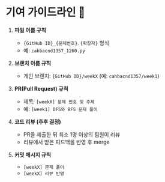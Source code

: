 # 기여 가이드라인 🚀

1. **파일 이름 규칙**
   - `{GitHub ID}_{문제번호}.{확장자}` 형식
   - 예: `cahbacnd1357_1260.py`

2. **브랜치 이름 규칙**
   - 개인 브랜치: `{GitHub ID}/weekX` (예: `cahbacnd1357/week1`)

3. **PR(Pull Request) 규칙**
   - 제목: `[weekX] 문제 번호 및 주제`
   - 예: `[week1] DFS와 BFS 문제 풀이`

4. **코드 리뷰 (추후 결정)**
   - PR을 제출한 뒤 최소 1명 이상의 팀원이 리뷰
   - 리뷰에서 받은 피드백을 반영 후 merge

5. **커밋 메시지 규칙**
   - `[weekX] 문제 풀이`
   - `[weekX] 리뷰 반영`
